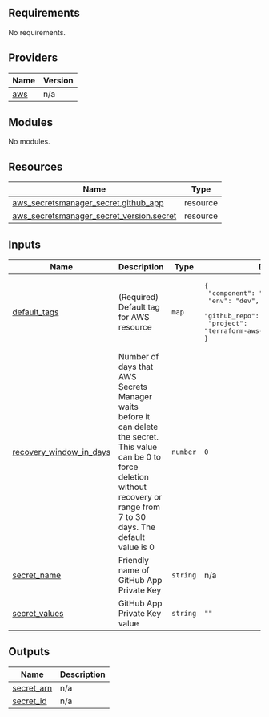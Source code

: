 <!-- BEGIN_TF_DOCS -->
## Requirements

No requirements.

## Providers

| Name | Version |
|------|---------|
| <a name="provider_aws"></a> [aws](#provider\_aws) | n/a |

## Modules

No modules.

## Resources

| Name | Type |
|------|------|
| [aws_secretsmanager_secret.github_app](https://registry.terraform.io/providers/hashicorp/aws/latest/docs/resources/secretsmanager_secret) | resource |
| [aws_secretsmanager_secret_version.secret](https://registry.terraform.io/providers/hashicorp/aws/latest/docs/resources/secretsmanager_secret_version) | resource |

## Inputs

| Name | Description | Type | Default | Required |
|------|-------------|------|---------|:--------:|
| <a name="input_default_tags"></a> [default\_tags](#input\_default\_tags) | (Required) Default tag for AWS resource | `map` | <pre>{<br>  "component": "secrets-manager",<br>  "env": "dev",<br>  "github_repo": "",<br>  "project": "terraform-aws-batch-github-runner"<br>}</pre> | no |
| <a name="input_recovery_window_in_days"></a> [recovery\_window\_in\_days](#input\_recovery\_window\_in\_days) | Number of days that AWS Secrets Manager waits before it can delete the secret. This value can be 0 to force deletion without recovery or range from 7 to 30 days. The default value is 0 | `number` | `0` | no |
| <a name="input_secret_name"></a> [secret\_name](#input\_secret\_name) | Friendly name of GitHub App Private Key | `string` | n/a | yes |
| <a name="input_secret_values"></a> [secret\_values](#input\_secret\_values) | GitHub App Private Key value | `string` | `""` | no |

## Outputs

| Name | Description |
|------|-------------|
| <a name="output_secret_arn"></a> [secret\_arn](#output\_secret\_arn) | n/a |
| <a name="output_secret_id"></a> [secret\_id](#output\_secret\_id) | n/a |
<!-- END_TF_DOCS -->